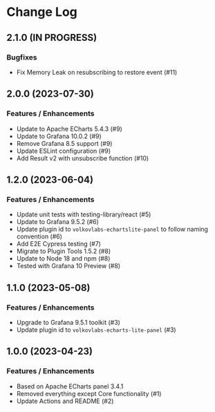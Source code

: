# Change Log

## 2.1.0 (IN PROGRESS)

### Bugfixes

- Fix Memory Leak on resubscribing to restore event (#11)

## 2.0.0 (2023-07-30)

### Features / Enhancements

- Update to Apache ECharts 5.4.3 (#9)
- Update to Grafana 10.0.2 (#9)
- Remove Grafana 8.5 support (#9)
- Update ESLint configuration (#9)
- Add Result v2 with unsubscribe function (#10)

## 1.2.0 (2023-06-04)

### Features / Enhancements

- Update unit tests with testing-library/react (#5)
- Update to Grafana 9.5.2 (#6)
- Update plugin id to `volkovlabs-echartslite-panel` to follow naming convention (#6)
- Add E2E Cypress testing (#7)
- Migrate to Plugin Tools 1.5.2 (#8)
- Update to Node 18 and npm (#8)
- Tested with Grafana 10 Preview (#8)

## 1.1.0 (2023-05-08)

### Features / Enhancements

- Upgrade to Grafana 9.5.1 toolkit (#3)
- Update plugin id to `volkovlabs-echarts-lite-panel` (#3)

## 1.0.0 (2023-04-23)

### Features / Enhancements

- Based on Apache ECharts panel 3.4.1
- Removed everything except Core functionality (#1)
- Update Actions and README (#2)
